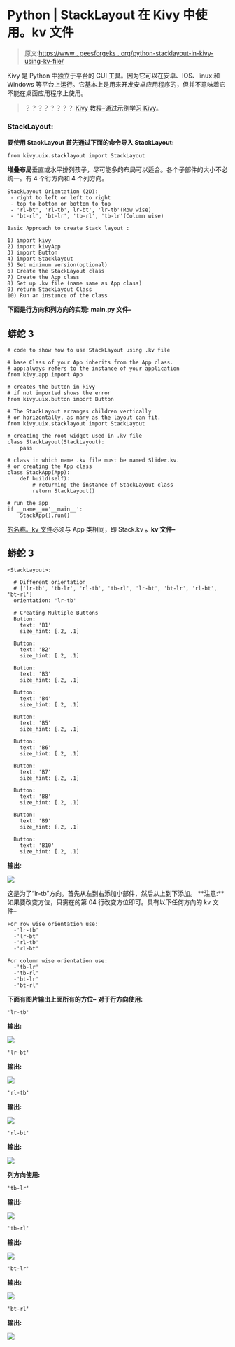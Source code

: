 # Python | StackLayout 在 Kivy 中使用。kv 文件

> 原文:[https://www . geesforgeks . org/python-stacklayout-in-kivy-using-kv-file/](https://www.geeksforgeeks.org/python-stacklayout-in-kivy-using-kv-file/)

Kivy 是 Python 中独立于平台的 GUI 工具。因为它可以在安卓、IOS、linux 和 Windows 等平台上运行。它基本上是用来开发安卓应用程序的，但并不意味着它不能在桌面应用程序上使用。

> ？？？？？？？？ [Kivy 教程–通过示例学习 Kivy](https://www.geeksforgeeks.org/kivy-tutorial/)。

### StackLayout:

**要使用 StackLayout 首先通过下面的命令导入 StackLayout:**

```
from kivy.uix.stacklayout import StackLayout
```

**堆叠布局**垂直或水平排列孩子，尽可能多的布局可以适合。各个子部件的大小不必统一。有 4 个行方向和 4 个列方向。

```
StackLayout Orientation (2D):
 - right to left or left to right
 - top to bottom or bottom to top
 - 'rl-bt', 'rl-tb', lr-bt', 'lr-tb'(Row wise)
 - 'bt-rl', 'bt-lr', 'tb-rl', 'tb-lr'(Column wise)
```

```
Basic Approach to create Stack layout :

1) import kivy
2) import kivyApp
3) import Button
4) import Stacklayout
5) Set minimum version(optional)
6) Create the StackLayout class
7) Create the App class
8) Set up .kv file (name same as App class)
9) return StackLayout Class
10) Run an instance of the class
```

**下面是行方向和列方向的实现:**
**main.py 文件–**

## 蟒蛇 3

```
# code to show how to use StackLayout using .kv file

# base Class of your App inherits from the App class.
# app:always refers to the instance of your application
from kivy.app import App

# creates the button in kivy
# if not imported shows the error
from kivy.uix.button import Button

# The StackLayout arranges children vertically
# or horizontally, as many as the layout can fit.
from kivy.uix.stacklayout import StackLayout

# creating the root widget used in .kv file
class StackLayout(StackLayout):
    pass

# class in which name .kv file must be named Slider.kv.
# or creating the App class 
class StackApp(App):
    def build(self):
        # returning the instance of StackLayout class
        return StackLayout()

# run the app
if __name__=='__main__':
    StackApp().run()
```

[的名称。kv 文件](https://www.geeksforgeeks.org/python-kivy-kv-file/)必须与 App 类相同，即 Stack.kv
**。kv 文件–**

## 蟒蛇 3

```
<StackLayout>:

  # Different orientation
  # ['lr-tb', 'tb-lr', 'rl-tb', 'tb-rl', 'lr-bt', 'bt-lr', 'rl-bt', 'bt-rl']
  orientation: 'lr-tb'

  # Creating Multiple Buttons
  Button:
    text: 'B1'
    size_hint: [.2, .1]

  Button:
    text: 'B2'
    size_hint: [.2, .1]

  Button:
    text: 'B3'
    size_hint: [.2, .1]

  Button:
    text: 'B4'
    size_hint: [.2, .1]

  Button:
    text: 'B5'
    size_hint: [.2, .1]

  Button:
    text: 'B6'
    size_hint: [.2, .1]

  Button:
    text: 'B7'
    size_hint: [.2, .1]

  Button:
    text: 'B8'
    size_hint: [.2, .1]

  Button:
    text: 'B9'
    size_hint: [.2, .1]

  Button:
    text: 'B10'
    size_hint: [.2, .1]
```

**输出:**

![](img/7d79131f500ddc579aa03615984611ca.png)

这是为了“lr-tb”方向。首先从左到右添加小部件，然后从上到下添加。
**注意:**如果要改变方位，只需在的第 04 行改变方位即可。具有以下任何方向的 kv 文件–

```
For row wise orientation use:
  -'lr-tb'
  -'lr-bt'
  -'rl-tb'
  -'rl-bt'

For column wise orientation use:
  -'tb-lr'
  -'tb-rl'
  -'bt-lr'
  -'bt-rl'
```

**下面有图片输出上面所有的方位–**
**对于行方向使用:**

```
'lr-tb'
```

**输出:**

![](img/7d79131f500ddc579aa03615984611ca.png)

```
'lr-bt'
```

**输出:**

![](img/fc6ce0b79c0bf2237a995c44ede34f51.png)

```
'rl-tb'
```

**输出:**

![](img/ad00f2fcdfd47a52fc77800801f1cb99.png)

```
'rl-bt'
```

**输出:**

![](img/557970ba963d95c9b3780fec0c906d1a.png)

**列方向使用:**

```
'tb-lr'
```

**输出:**

![](img/b5c1fbd23871dc730c3301318d811111.png)

```
'tb-rl'
```

**输出:**

![](img/58dd0741fe9acee290456f507005e3a9.png)

```
'bt-lr'
```

**输出:**

![](img/c8fbecdcc4a9d696a76a07f1c970236d.png)

```
'bt-rl'
```

**输出:**

![](img/ac15629a88cb1b427a94d7f687029e88.png)